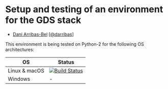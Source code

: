 # Setup and testing of an environment for the GDS stack

* [Dani Arribas-Bel](http://darribas.org)
  [[@darribas](http://twitter.com/darribas)]

This environment is being tested on Python-2 for the following OS architectures:

| OS      | Status |
| ------- | -----------------|
| Linux & macOS   | [![Build Status](https://travis-ci.org/darribas/gds_env.svg?branch=master)](https://travis-ci.org/darribas/gds_env) |
| Windows | - |


